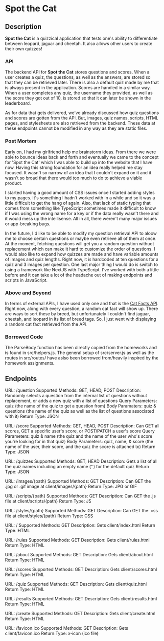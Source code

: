 # Spot the Cat

## Description

**Spot the Cat** is a quizzical application that tests one's ability to differentiate between leopard, jaguar and cheetah. It also allows other users to create their own quizzes!

### API

The backend API for **Spot the Cat** stores questions and scores. When a user creates a quiz, the questions, as well as the answers, are stored so that they can be retrieved later. There is also a default quiz made by me that is always present in the application. Scores are handled in a similar way. When a user completes any quiz, the username they provided, as well as the score they got out of 10, is stored so that it can later be shown in the leaderboard.

As for data that gets delivered, we've already discussed how quiz questions and scores are gotten from the API. But, images, quiz names, scripts, HTML pages, and stylesheets are also retrieved from the backend. These data at these endpoints cannot be modified in any way as they are static files.

### Post Mortem

Early on, I had my girlfriend help me brainstorm ideas. From there we were able to bounce ideas back and forth and eventually we came to the concept for 'Spot the Cat' which I was able to build up into the website that I have now. Having this strong foundation for an idea really helped me stay focused. It wasn't so narrow of an idea that I couldn't expand on it and it wasn't so broad that there would too much to do to achieve a viable product.

I started having a good amount of CSS issues once I started adding styles to my pages. It's something I hadn't worked with in a while and so it was a little difficult to get the hang of again. Also, that lack of static typing that comes from something like TypeScript sometimes made it difficult to know if I was using the wrong name for a key or if the data really wasn't there and it would mess up the intellisense. All in all, there weren't many major issues or app-breaking bugs.

In the future, I'd like to be able to modify my question retrieval API to aloow me to choose certain questions or maybe even retrieve all of them at once. At the moment, fetching questions will get you a random question withuot replacement which can make it hard to customize the order of questions. I would also like to expand how quizzes are made and have variable amounts of images and quiz lengths. Right now, it is hardcoded at ten questions for a quiz and 3 images per question. One last major thing I would do is switch to using a framework like NextJS with TypeScript. I've worked with both a little before and it can take a lot of the headache out of making endpoints and scripts in JavaScript.

### Above and Beyond

In terms of external APIs, I have used only one and that is the [Cat Facts API](https://catfact.ninja/). Right now, along with every question, a random cat fact will show up. There are ways to sort these by breed, but unfortunately I couldn't find jaguar, cheetah, and leopard in its list of breed tags. So, I just went with displaying a random cat fact retrieved from the API.

### Borrowed Code

The ParseBody function has been directly copied from the homeworks and is found in src/helpers.js. The general setup of src/server.js as well as the routes in src/routes/ have aslso been borrowed from/heavily inspired by the homework assignments.

## Endpoints

URL: /question
Supported Methods: GET, HEAD, POST
Description: Randomly selects a question from the internal list of questions without replacement, or adds a new quiz with a list of questions
Query Parameters: quiz (the name of the quiz to get a question from)
Body Paramaters: quiz & questions (the name of the quiz as well as the list of questions associated with it)
Return Type: JSON

URL: /score
Supported Methods: GET, HEAD, POST
Description: Can GET all scores, GET a specific user's score, or POST/PATCH a user's score
Query Parameters: quiz & name (the quiz and the name of the user who's score you're looking for in that quiz)
Body Parameters: quiz, name, & score (the name of the user, their score, and the quiz the score is attached to)
Return Type: JSON

URL: /quizzes
Supported Methods: GET, HEAD
Description: Gets a list of all the quiz names including an empty name ('') for the default quiz
Return Type: JSON

URL: /images/{path}
Supported Methods: GET
Description: Can GET the .jpg or .gif image at client/images/{path}
Return Type: JPG or GIF

URL: /scripts/{path}
Supported Methods: GET
Description: Can GET the .js file at client/scripts/{path}
Return Type: JS

URL: /styles/{path}
Supported Methods: GET
Description: Can GET the .css file at client/styles/{path}
Return Type: CSS

URL: /
Supported Methods: GET
Description: Gets client/index.html
Return Type: HTML

URL: /rules
Supported Methods: GET
Description: Gets client/rules.html
Return Type: HTML

URL: /about
Supported Methods: GET
Description: Gets client/about.html
Return Type: HTML

URL: /scores
Supported Methods: GET
Description: Gets client/scores.html
Return Type: HTML

URL: /quiz
Supported Methods: GET
Description: Gets client/quiz.html
Return Type: HTML

URL: /results
Supported Methods: GET
Description: Gets client/results.html
Return Type: HTML

URL: /create
Supported Methods: GET
Description: Gets client/create.html
Return Type: HTML

URL: /favicon.ico
Supported Methods: GET
Description: Gets client/favicon.ico
Return Type: x-icon (ico file)
